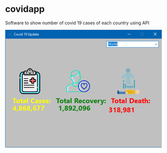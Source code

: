 # covidapp
Software to show number of covid 19 cases of each country using API

![gui](capture.png)
